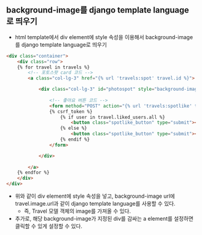## background-image를 django template language로 띄우기
- html template에서 div element에 style 속성을 이용해서 background-image를 django template language로 띄우기

```html
<div class="container">
    <div class="row">
    {% for travel in travels %}
        <!-- 포토스팟 card 코드 -->
        <a class="col-lg-3" href="{% url 'travels:spot' travel.id %}">

            <div class="col-lg-3" id="photospot" style="background-image: url('{{ travel.image.url }}');">
                
                <!-- 좋아요 버튼 코드 -->
                <form method="POST" action="{% url 'travels:spotlike' travel.id %}">
                {% csrf_token %}
                    {% if user in travel.liked_users.all %}    
                        <button class="spotlike_button" type="submit"><i class="fa-solid fa-heart"></i></button>
                    {% else %}    
                        <button class="spotlike_button" type="submit"><i class="fa-regular fa-heart"></i></button>
                    {% endif %}    
                </form>    

            </div>
            
        </a>    
    {% endfor %}    
    </div>
</div>
```

- 위와 같이 div element에 style 속성을 넣고, background-image url에 travel.image.url과 같이 django template language를 사용할 수 있다.
  - 즉, Travel 모델 객체의 image를 가져올 수 있다.
- 추가로, 해당 background-image가 지정된 div를 감싸는 a element를 설정하면 클릭할 수 있게 설정할 수 있다.
